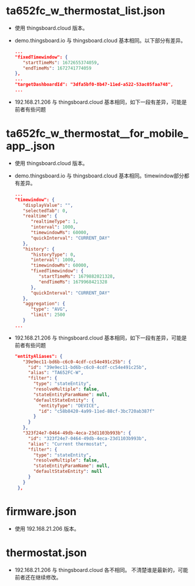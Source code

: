 # ta652fc_w_thermostat_list.json

* 使用 thingsboard.cloud 版本。

* demo.thingsboard.io 与 thingsboard.cloud 基本相同。以下部分有差异。

   ```json
   ...
   "fixedTimewindow": {
      "startTimeMs": 1672655374059,
      "endTimeMs": 1672741774059
   },
   ...
   "targetDashboardId": "3dfa5bf0-8b47-11ed-a522-53ac05faa748",
   ...
   ```

* 192.168.21.206 与 thingsboard.cloud 基本相同，如下一段有差异，可能是前者有些问题


# ta652fc_w_thermostat__for_mobile_app_.json

* 使用 thingsboard.cloud 版本。

* demo.thingsboard.io 与 thingsboard.cloud 基本相同。timewindow部分都有差异。

   ```json
   ...
   "timewindow": {
      "displayValue": "",
      "selectedTab": 0,
      "realtime": {
         "realtimeType": 1,
         "interval": 1000,
         "timewindowMs": 60000,
         "quickInterval": "CURRENT_DAY"
      },
      "history": {
         "historyType": 0,
         "interval": 1000,
         "timewindowMs": 60000,
         "fixedTimewindow": {
            "startTimeMs": 1679882021328,
            "endTimeMs": 1679968421328
         },
         "quickInterval": "CURRENT_DAY"
      },
      "aggregation": {
         "type": "AVG",
         "limit": 2500
      }
   ...
   ```

* 192.168.21.206 与 thingsboard.cloud 基本相同，如下一段有差异，可能是前者有些问题

   ```json
   "entityAliases": {
      "39e9ec11-bd6b-c6c0-4cdf-cc54e491c25b": {
        "id": "39e9ec11-bd6b-c6c0-4cdf-cc54e491c25b",
        "alias": "TA652FC-W",
        "filter": {
          "type": "stateEntity",
          "resolveMultiple": false,
          "stateEntityParamName": null,
          "defaultStateEntity": {
            "entityType": "DEVICE",
            "id": "c58b8420-4a99-11ed-88cf-3bc720ab387f"
          }
        }
      },
      "323f24e7-0464-49db-4eca-23d1103b993b": {
        "id": "323f24e7-0464-49db-4eca-23d1103b993b",
        "alias": "Current thermostat",
        "filter": {
          "type": "stateEntity",
          "resolveMultiple": false,
          "stateEntityParamName": null,
          "defaultStateEntity": null
        }
      }
    },
    ```

# firmware.json

* 使用 192.168.21.206 版本。

# thermostat.json

* 192.168.21.206 与 thingsboard.cloud 各不相同。 不清楚谁是最新的，可能前者还在继续修改。

